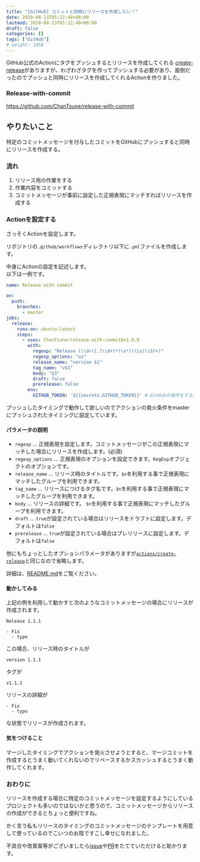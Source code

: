 ```yaml
---
title: "[GitHub] コミットと同時にリリースを作成したい！"
date: 2020-08-13T05:22:48+00:00
lastmod: 2020-08-13T05:22:48+00:00
draft: false
categories: []
tags: ["GitHub"]
# weight: 1458
---
```

GitHub公式のActionにタグをプッシュするとリリースを作成してくれる [create-release](https://github.com/actions/create-release)がありますが、わざわざタグを作ってプッシュする必要があり、面倒だったのでプッシュと同時にリリースを作成してくれるActionを作りました。  

### Release-with-commit

https://github.com/ChanTsune/release-with-commit


## やりたいこと
特定のコミットメッセージを付与したコミットをGitHubにプッシュすると同時にリリースを作成する。

### 流れ
1. リリース用の作業をする
2. 作業内容をコミットする
3. コミットメッセージが事前に設定した正規表現にマッチすればリリースを作成する

### Actionを設定する
さっそくActionを設定します。

リポジトリの`.github/workflows`ディレクトリ以下に`.yml`ファイルを作成します。  

中身にActionの設定を記述します。  
以下は一例です。  

```yml
name: Release with commit

on:
  push:
    branches:
      - master
jobs:
  release:
    runs-on: ubuntu-latest
    steps:
      - uses: ChanTsune/release-with-commit@v1.0.0
        with:
          regexp: "Release (\\d+([.]\\d+)*)\n*((\\s|\\S)+)"
          regexp_options: "us"
          release_name: "version $1"
          tag_name: "v$1"
          body: "$3"
          draft: false
          prerelease: false
        env:
          GITHUB_TOKEN: '${{secrets.GITHUB_TOKEN}}' # GitHubの操作をするために必要なトークン情報
```

プッシュしたタイミングで動作して欲しいのでアクションの発火条件をmasterにプッシュされたタイミングに設定しています。  

#### パラメータの説明  

- `regexp` ... 正規表現を設定します。コミットメッセージがこの正規表現にマッチした場合にリリースを作成します。(必須)  
- `regexp_options` ... 正規表現のオプションを設定できます。`RegExp`オブジェクトのオプションです。  
- `release_name` ... リリース時のタイトルです。`$n`を利用する事で正規表現にマッチしたグループを利用できます。  
- `tag_name` ... リリースにつけるタグ名です。`$n`を利用する事で正規表現にマッチしたグループを利用できます。  
- `body` ... リリースの詳細です。  `$n`を利用する事で正規表現にマッチしたグループを利用できます。  
- `draft` ... `true`が設定されている場合はリリースをドラフトに設定します。デフォルトは`false`  
- `prerelease` ... `true`が設定されている場合はプレリリースに設定します。デフォルトは`false`  

他にもちょっとしたオプションパラメータがありますが[`actions/create-release`](https://github.com/marketplace/actions/create-a-release)と同じなので省略します。  

詳細は、[README.md](https://github.com/ChanTsune/release-with-commit/blob/master/README.md)をご覧ください。  

#### 動かしてみる
上記の例を利用して動かすと次のようなコミットメッセージの場合にリリースが作成されます。  

```
Release 1.1.1

- Fix
  - typo
```

この場合、リリース時のタイトルが  
```
version 1.1.1
```
タグが  
```
v1.1.1
```
リリースの詳細が
```
- Fix
  - typo
```
な状態でリリースが作成されます。  

#### 気をつけること
マージしたタイミングでアクションを発火させようとすると、マージコミットを作成するとうまく動いてくれないのでリベースするかスカッシュするとうまく動作してくれます。  

### おわりに
リリースを作成する場合に特定のコミットメッセージを設定するようにしているプロジェクトも多いのではないかと思うので、コミットメッセージからリリースの作成ができるとちょっと便利ですね。  

かく言う私もリリースのタイミングのコミットメッセージのテンプレートを用意して使っているのでこいつのお陰ですこし幸せになれました。  

不具合や改善案等がございましたら[issue](https://github.com/ChanTsune/release-with-commit/issues)や[PR](https://github.com/ChanTsune/release-with-commit/pulls)をたてていただけると助かります。
